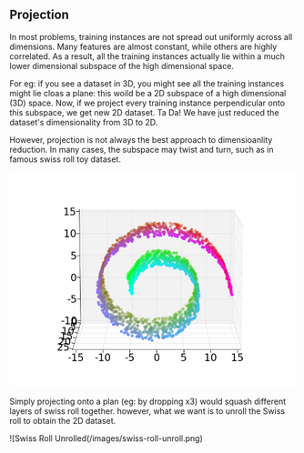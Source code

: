 ## Projection

In most problems, training instances are not spread out uniformly across all dimensions. Many features are almost constant, while others are highly correlated. As a result, all the training instances actually lie within a much lower dimensional subspace of the high dimensional space.

For eg: if you see a dataset in 3D, you might see all the training instances might lie cloas a plane: this woild be a 2D subspace of a high dimensional (3D) space. Now, if we project every training instance perpendicular onto this subspace, we get new 2D dataset. Ta Da! We have just reduced the dataset's dimensionality from 3D to 2D.

However, projection is not always the best approach to dimensioanlity reduction. In many cases, the subspace may twist and turn, such as in famous swiss roll toy dataset.

![Swiss Roll](/images/swiss-roll.png)

Simply projecting onto a plan (eg: by dropping x3) would squash different layers of swiss roll together. however, what we want is to unroll the Swiss roll to obtain the 2D dataset.

![Swiss Roll Unrolled(/images/swiss-roll-unroll.png)

